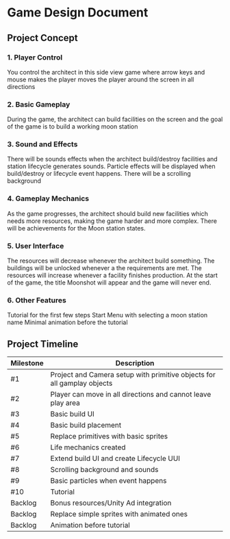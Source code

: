 # Game Design Document

## Project Concept
### 1. Player Control
You control the architect in this side view game where arrow keys and mouse makes the player moves the player around the screen in all directions
### 2. Basic Gameplay
During the game, the architect can build facilities on the screen and the goal of the game is to build a working  moon station
### 3. Sound and Effects
There will be sounds effects when the architect build/destroy facilities and station lifecycle generates sounds.
Particle effects will be displayed when build/destroy or lifecycle event happens.
There will be a scrolling background
### 4. Gameplay Mechanics
As the game progresses, the architect should build new facilities which needs more resources, making the game harder and more complex.
There will be achievements for the Moon station states.
### 5. User Interface
The resources will decrease whenever the architect build something.
The buildings will be unlocked whenever a the requirements are met.
The resources will increase whenever a facility finishes production.
At the start of the game, the title Moonshot will appear and the game will never end.
### 6. Other Features
Tutorial for the first few steps
Start Menu with selecting a moon station name
Minimal animation before the tutorial

## Project Timeline
| Milestone | Description |
| --------- | ----------- |
| #1 | Project and Camera setup with primitive objects for all gamplay objects |
| #2 | Player can move in all directions and cannot leave play area |
| #3 | Basic build UI |
| #4 | Basic build placement |
| #5 | Replace primitives with basic sprites |
| #6 | Life mechanics created |
| #7 | Extend build UI and create Lifecycle UUI |
| #8 | Scrolling background and sounds |
| #9 | Basic particles when event happens |
| #10 | Tutorial |
| Backlog | Bonus resources/Unity Ad integration |
| Backlog | Replace simple sprites with animated ones |
| Backlog | Animation before tutorial |
